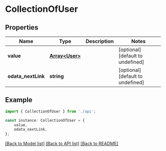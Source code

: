 # CollectionOfUser


## Properties

Name | Type | Description | Notes
------------ | ------------- | ------------- | -------------
**value** | [**Array&lt;User&gt;**](User.md) |  | [optional] [default to undefined]
**odata_nextLink** | **string** |  | [optional] [default to undefined]

## Example

```typescript
import { CollectionOfUser } from './api';

const instance: CollectionOfUser = {
    value,
    odata_nextLink,
};
```

[[Back to Model list]](../README.md#documentation-for-models) [[Back to API list]](../README.md#documentation-for-api-endpoints) [[Back to README]](../README.md)
